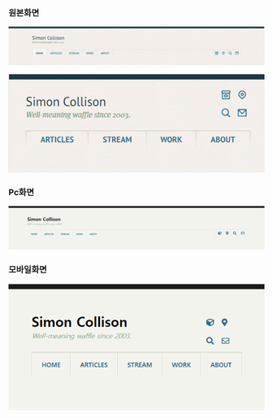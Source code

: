 ### 원본화면

![src](screenshot/colly_1476x768_full.png?raw=true)

![src](screenshot/colly_470x314_mob.png?raw=true)

### Pc화면

![src](screenshot/colly_full_clone.png?raw=true)

### 모바일화면

![src](screenshot/colly_mob_clone.png?raw=ture)
